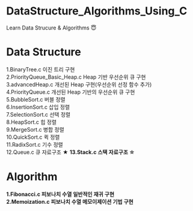 # DataStructure_Algorithms_Using_C
Learn Data Strucure &amp; Algorithms :innocent:

# Data Structure #
 1.BinaryTree.c                        이진 트리 구현<br/>
 2.PriorityQueue_Basic_Heap.c     Heap 기반 우선순위 큐 구현<br/>
 3.advancedHeap.c 개선된 Heap 구현(우선순위 선정 함수 추가)<br/>
 4.PriorityQueue.c 개선된 Heap 기반의 우선순위 큐 구현<br/>
 5.BubbleSort.c	버블 정렬 <br/>
 6.InsertionSort.c 삽입 정렬<br/>
 7.SelectionSort.c 선택 정렬<br/>
 8.HeapSort.c 힙 정렬<br/>
 9.MergeSort.c 병합 정렬<br/>
 10.QuickSort.c 퀵 정렬<br/>
 11.RadixSort.c 기수 정렬<br/>
 12.Queue.c 큐 자료구조 ★ <b/>
 13.Stack.c 스택 자료구조 ☆ <br/>


# Algorithm #
1.Fibonacci.c 피보나치 수열 일반적인 재귀 구현 <br/>
2.Memoization.c 피보나치 수열 메모이제이션 기법 구현<br/>

